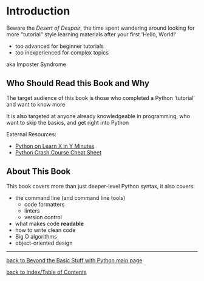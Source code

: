 # Introduction

Beware the *Desert of Despair*, the time spent wandering around looking for more "tutorial"
style learning materials after your first 'Hello, World!'
* too advanced for beginner tutorials
* too inexperienced for complex topics

aka Imposter Syndrome


## Who Should Read this Book and Why

The target audience of this book is those who completed a Python 'tutorial' and want 
to know more

It is also targeted at anyone already knowledgeable in programming, who want to skip the 
basics, and get right into Python

External Resources:
* [Python on Learn X in Y Minutes](https://learnxinyminutes.com/docs/python/)
* [Python Crash Course Cheat Sheet](https://ehmatthes.github.io/pcc/cheatsheets/README.html) 


## About This Book

This book covers more than just deeper-level Python syntax, it also covers:
* the command line (and command line tools)
    - code formatters
    - linters
    - version control
* what makes code **readable**
* how to write clean code
* Big O algorithms
* object-oriented design


---
[back to Beyond the Basic Stuff with Python main page](btbswp.md)

[back to Index/Table of Contents](index.md)
